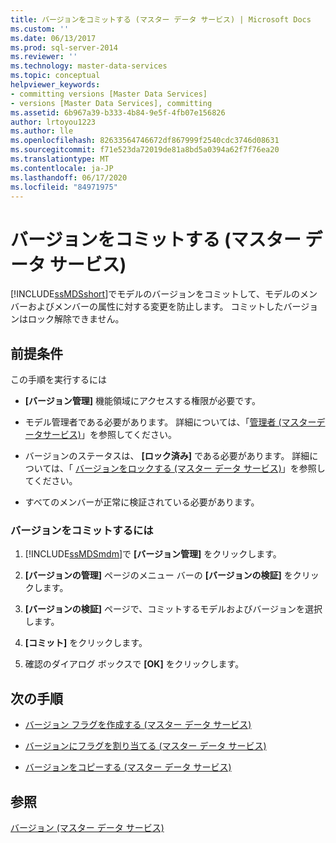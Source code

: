 ```yaml
---
title: バージョンをコミットする (マスター データ サービス) | Microsoft Docs
ms.custom: ''
ms.date: 06/13/2017
ms.prod: sql-server-2014
ms.reviewer: ''
ms.technology: master-data-services
ms.topic: conceptual
helpviewer_keywords:
- committing versions [Master Data Services]
- versions [Master Data Services], committing
ms.assetid: 6b967a39-b333-4b84-9e5f-4fb07e156826
author: lrtoyou1223
ms.author: lle
ms.openlocfilehash: 82633564746672df867999f2540cdc3746d08631
ms.sourcegitcommit: f71e523da72019de81a8bd5a0394a62f7f76ea20
ms.translationtype: MT
ms.contentlocale: ja-JP
ms.lasthandoff: 06/17/2020
ms.locfileid: "84971975"
---
```

# <a name="commit-a-version-master-data-services"></a>バージョンをコミットする (マスター データ サービス)
  [!INCLUDE[ssMDSshort](../includes/ssmdsshort-md.md)]でモデルのバージョンをコミットして、モデルのメンバーおよびメンバーの属性に対する変更を防止します。 コミットしたバージョンはロック解除できません。  
  
## <a name="prerequisites"></a>前提条件  
 この手順を実行するには  
  
-   **[バージョン管理]** 機能領域にアクセスする権限が必要です。  
  
-   モデル管理者である必要があります。 詳細については、「[管理者 &#40;マスターデータサービス&#41;](administrators-master-data-services.md)」を参照してください。  
  
-   バージョンのステータスは、 **[ロック済み]** である必要があります。 詳細については、「 [バージョンをロックする (マスター データ サービス)](../../2014/master-data-services/lock-a-version-master-data-services.md)」を参照してください。  
  
-   すべてのメンバーが正常に検証されている必要があります。  
  
### <a name="to-commit-a-version"></a>バージョンをコミットするには  
  
1.  [!INCLUDE[ssMDSmdm](../includes/ssmdsmdm-md.md)]で **[バージョン管理]** をクリックします。  
  
2.  **[バージョンの管理]** ページのメニュー バーの **[バージョンの検証]** をクリックします。  
  
3.  **[バージョンの検証]** ページで、コミットするモデルおよびバージョンを選択します。  
  
4.  **[コミット]** をクリックします。  
  
5.  確認のダイアログ ボックスで **[OK]** をクリックします。  
  
## <a name="next-steps"></a>次の手順  
  
-   [バージョン フラグを作成する (マスター データ サービス)](../../2014/master-data-services/create-a-version-flag-master-data-services.md)  
  
-   [バージョンにフラグを割り当てる (マスター データ サービス)](../../2014/master-data-services/assign-a-flag-to-a-version-master-data-services.md)  
  
-   [バージョンをコピーする (マスター データ サービス)](../../2014/master-data-services/copy-a-version-master-data-services.md)  
  
## <a name="see-also"></a>参照  
 [バージョン (マスター データ サービス)](../../2014/master-data-services/versions-master-data-services.md)  
  
  
